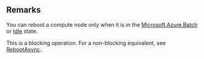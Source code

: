 ## Remarks  
 You can reboot a compute node only when it is in the [Microsoft.Azure.Batch](assetId:///N:Microsoft.Azure.Batch?qualifyHint=False&autoUpgrade=True) or [Idle](assetId:///T:Microsoft.Azure.Batch.Common.ComputeNodeState?qualifyHint=False&autoUpgrade=True) state.  
  
 This is a blocking operation. For a non-blocking equivalent, see [RebootAsync](assetId:///M:Microsoft.Azure.Batch.PoolOperations.RebootAsync(System.String,System.String,System.Nullable{Microsoft.Azure.Batch.Common.ComputeNodeRebootOption},System.Collections.Generic.IEnumerable{Microsoft.Azure.Batch.BatchClientBehavior},System.Threading.CancellationToken)?qualifyHint=False&autoUpgrade=True).